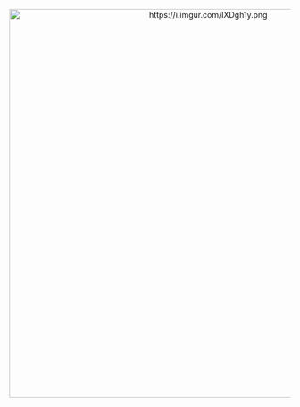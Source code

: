 <p align="center">
  <img src="https://i.imgur.com/IXDgh1y.png" alt="https://i.imgur.com/IXDgh1y.png" class="transparent shrinkToFit" width="697" height="697">
</p>
